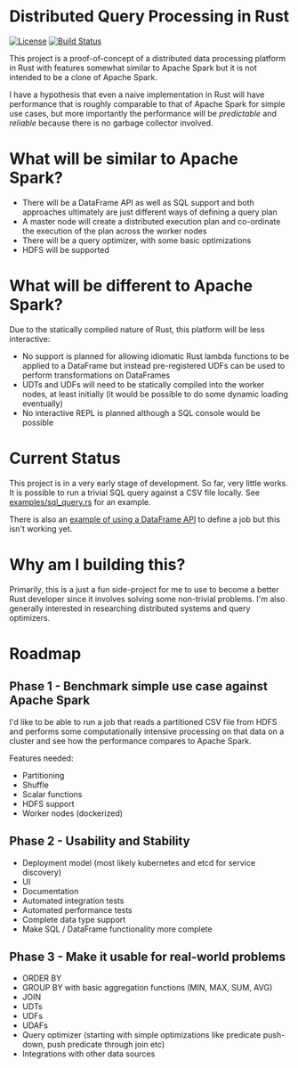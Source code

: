 # Distributed Query Processing in Rust

[![License](https://img.shields.io/badge/License-Apache%202.0-blue.svg)](https://opensource.org/licenses/Apache-2.0)
[![Build Status](https://travis-ci.org/andygrove/distributed-query-rs.svg?branch=master)](https://travis-ci.org/andygrove/distributed-query-rs)

This project is a proof-of-concept of a distributed data processing platform in Rust with features somewhat similar to Apache Spark but it is not intended to be a clone of Apache Spark.

I have a hypothesis that even a naive implementation in Rust will have performance that is roughly comparable to that of Apache Spark for simple use cases, but more importantly the performance will be _predictable_ and _reliable_ because there is no garbage collector involved.

# What will be similar to Apache Spark?

- There will be a DataFrame API as well as SQL support and both approaches ultimately are just different ways of defining a query plan
- A master node will create a distributed execution plan and co-ordinate the execution of the plan across the worker nodes
- There will be a query optimizer, with some basic optimizations 
- HDFS will be supported

# What will be different to Apache Spark?

Due to the statically compiled nature of Rust, this platform will be less interactive:

- No support is planned for allowing idiomatic Rust lambda functions to be applied to a DataFrame but instead pre-registered UDFs can be used to perform transformations on DataFrames
- UDTs and UDFs will need to be statically compiled into the worker nodes, at least initially (it would be possible to do some dynamic loading eventually)
- No interactive REPL is planned although a SQL console would be possible

# Current Status

This project is in a very early stage of development. So far, very little works. It is possible to run a trivial SQL query against a CSV file locally. See [examples/sql_query.rs](https://github.com/andygrove/distributed-query-rs/blob/master/examples/sql_query.rs) for an example.

There is also an [example of using a DataFrame API](https://github.com/andygrove/distributed-query-rs/blob/master/examples/dataframe.rs) to define a job but this isn't working yet.

# Why am I building this?

Primarily, this is a just a fun side-project for me to use to become a better Rust developer since it involves solving some non-trivial problems. I'm also generally interested in researching distributed systems and query optimizers.

# Roadmap

## Phase 1 - Benchmark simple use case against Apache Spark

I'd like to be able to run a job that reads a partitioned CSV file from HDFS and performs some computationally intensive processing on that data on a cluster and see how the performance compares to Apache Spark.

Features needed:

- Partitioning
- Shuffle
- Scalar functions
- HDFS support
- Worker nodes (dockerized)

## Phase 2 - Usability and Stability

- Deployment model (most likely kubernetes and etcd for service discovery)
- UI
- Documentation
- Automated integration tests
- Automated performance tests
- Complete data type support
- Make SQL / DataFrame functionality more complete
 
## Phase 3 - Make it usable for real-world problems

- ORDER BY 
- GROUP BY with basic aggregation functions (MIN, MAX, SUM, AVG)
- JOIN
- UDTs
- UDFs
- UDAFs
- Query optimizer (starting with simple optimizations like predicate push-down, push predicate through join etc)
- Integrations with other data sources



 